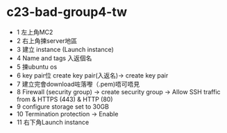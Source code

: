# c23-bad-group4-tw
- 1 左上角MC2
- 2 右上角揀server地區
- 3 建立 instance (Launch instance)
- 4 Name and tags 入返個名
- 5 揀ubuntu os
- 6 key pair位 create key pair(入返名)-> create key pair
- 7 建立完會download咗落嚟（.pem)唔可唔見
- 8 Firewall (security group) -> create security group -> Allow SSH traffic from & HTTPS (443) & HTTP (80)
- 9 configure storage set to 30GB
- 10 Termination protection -> Enable
- 11 右下角Launch instance